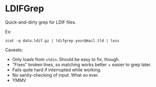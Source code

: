 LDIFGrep
========

Quick-and-dirty grep for LDIF files.

Ex:

    zcat -q data.ldif.gz | ldifgrep your@mail.tld | less

Caveats:
  * Only loads from `stdin`. Should be easy to fix, though.
  * "Fixes" broken lines, so matching works better + easier to grep later.
  * Fails quite hard if interrupted while working.
  * No sanity-checking of input. What so ever.
  * YMMV
